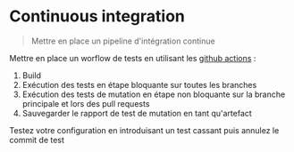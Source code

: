 # Continuous integration

> Mettre en place un pipeline d'intégration continue

Mettre en place un worflow de tests en utilisant les [github actions](https://docs.github.com/fr/actions) :
1. Build
2. Exécution des tests en étape bloquante sur toutes les branches
3. Exécution des tests de mutation en étape non bloquante sur la branche principale et lors des pull requests
4. Sauvegarder le rapport de test de mutation en tant qu'artefact

Testez votre configuration en introduisant un test cassant puis annulez le commit de test


 
